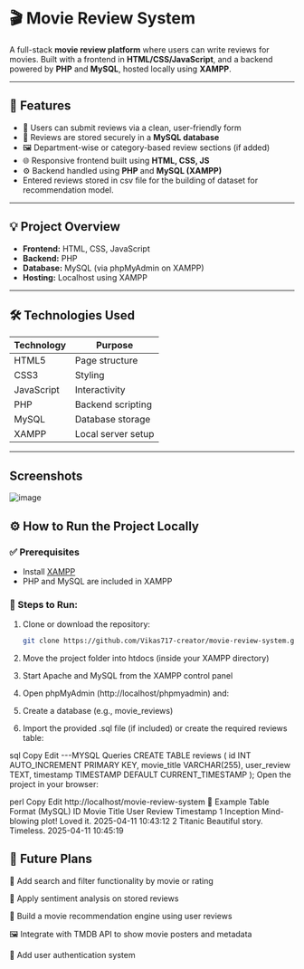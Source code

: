# 🎬 Movie Review System 

A full-stack **movie review platform** where users can write reviews for movies. Built with a frontend in **HTML/CSS/JavaScript**, and a backend powered by **PHP** and **MySQL**, hosted locally using **XAMPP**.

---

## 🌟 Features

- 📝 Users can submit reviews via a clean, user-friendly form  
- 📄 Reviews are stored securely in a **MySQL database**  
- 🖼️ Department-wise or category-based review sections (if added)  
- 🌐 Responsive frontend built using **HTML, CSS, JS**  
- ⚙️ Backend handled using **PHP** and **MySQL (XAMPP)**
- Entered reviews stored in csv file for the building of dataset for recommendation model.

---

## 💡 Project Overview

- **Frontend:** HTML, CSS, JavaScript  
- **Backend:** PHP  
- **Database:** MySQL (via phpMyAdmin on XAMPP)  
- **Hosting:** Localhost using XAMPP

---

## 🛠️ Technologies Used

| Technology | Purpose            |
|------------|--------------------|
| HTML5      | Page structure     |
| CSS3       | Styling            |
| JavaScript | Interactivity      |
| PHP        | Backend scripting  |
| MySQL      | Database storage   |
| XAMPP      | Local server setup |

---
## Screenshots

![image](https://github.com/user-attachments/assets/4c12be99-aa39-4e0e-b99d-69ffbe7ec1fa)


## ⚙️ How to Run the Project Locally

### ✅ Prerequisites

- Install [XAMPP](https://www.apachefriends.org/index.html)
- PHP and MySQL are included in XAMPP

### 🧪 Steps to Run:

1. Clone or download the repository:
   ```bash
   git clone https://github.com/Vikas717-creator/movie-review-system.git

2. Move the project folder into htdocs (inside your XAMPP directory)

3. Start Apache and MySQL from the XAMPP control panel

4. Open phpMyAdmin (http://localhost/phpmyadmin) and:

5. Create a database (e.g., movie_reviews)

6. Import the provided .sql file (if included) or create the required reviews table:

sql
Copy
Edit
---MYSQL Queries
CREATE TABLE reviews (
  id INT AUTO_INCREMENT PRIMARY KEY,
  movie_title VARCHAR(255),
  user_review TEXT,
  timestamp TIMESTAMP DEFAULT CURRENT_TIMESTAMP
);
Open the project in your browser:

perl
Copy
Edit
http://localhost/movie-review-system
📝 Example Table Format (MySQL)
ID	Movie Title	User Review	Timestamp
1	Inception	Mind-blowing plot! Loved it.	2025-04-11 10:43:12
2	Titanic	Beautiful story. Timeless.	2025-04-11 10:45:19
## 🔮 Future Plans
🔎 Add search and filter functionality by movie or rating

🧠 Apply sentiment analysis on stored reviews

🎯 Build a movie recommendation engine using user reviews

🖼️ Integrate with TMDB API to show movie posters and metadata

🔐 Add user authentication system
